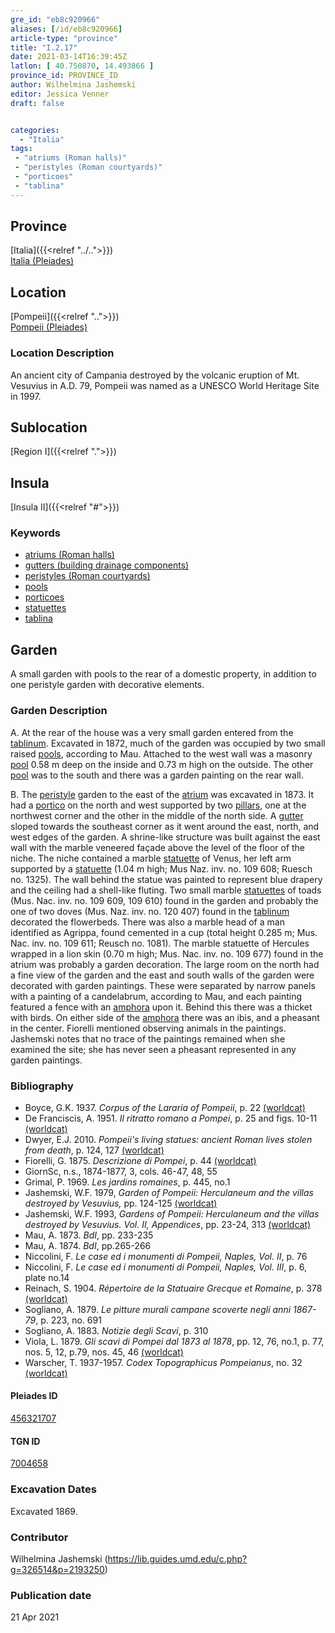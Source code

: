 ```yaml
---
gre_id: "eb8c920966"
aliases: [/id/eb8c920966]
article-type: "province"
title: "I.2.17"
date: 2021-03-14T16:39:45Z
latlon: [ 40.750870, 14.493866 ]
province_id: PROVINCE_ID
author: Wilhelmina Jashemski
editor: Jessica Venner
draft: false


categories:
  - "Italia"
tags:
 - "atriums (Roman halls)"
 - "peristyles (Roman courtyards)"
 - "porticoes"
 - "tablina"
---
```


## Province
[Italia]({{<relref "../..">}}) \
[Italia (Pleiades)](https://pleiades.stoa.org/places/1052)

## Location
[Pompeii]({{<relref "..">}}) \
[Pompeii (Pleiades)](https://pleiades.stoa.org/places/433032)


### Location Description
An ancient city of Campania destroyed by the volcanic eruption of Mt. Vesuvius in A.D. 79, Pompeii was named as a UNESCO World Heritage Site in 1997.

## Sublocation
[Region I]({{<relref ".">}})
## Insula
[Insula II]({{<relref "#">}})

### Keywords
- [atriums (Roman halls)](http://vocab.getty.edu/page/aat/300004097)
- [gutters (building drainage components)](http://vocab.getty.edu/page/aat/300052565)
- [peristyles (Roman courtyards)](http://vocab.getty.edu/page/aat/300080971)
- [pools](http://vocab.getty.edu/page/aat/300008692)
- [porticoes](http://vocab.getty.edu/page/aat/300004145)
- [statuettes](http://vocab.getty.edu/page/aat/300312262)
- [tablina](http://vocab.getty.edu/page/aat/300004180)

## Garden
A small garden with pools to the rear of a domestic property, in addition to one peristyle garden with decorative elements.

### Garden Description
A. At the rear of the house was a very small garden entered from the [tablinum](http://vocab.getty.edu/page/aat/300004180). Excavated in 1872, much of the garden was occupied by two small raised [pools](http://vocab.getty.edu/page/aat/300008692), according to Mau. Attached to the west wall was a masonry [pool](http://vocab.getty.edu/page/aat/300008692) 0.58 m deep on the inside and 0.73 m high on the outside. The other [pool](http://vocab.getty.edu/page/aat/300008692) was to the south and there was a garden painting on the rear wall.

B. The [peristyle](http://vocab.getty.edu/page/aat/300080971) garden to the east of the [atrium](http://vocab.getty.edu/page/aat/300004097) was excavated in 1873. It had a [portico](http://vocab.getty.edu/page/aat/300004145) on the north and west supported by two [pillars](http://vocab.getty.edu/page/aat/300264605), one at the northwest corner and the other in the middle of the north side. A [gutter](http://vocab.getty.edu/page/aat/300052565) sloped towards the southeast corner as it went around the east, north, and west edges of the garden. A shrine-like structure was built against the east wall with the marble veneered façade above the level of the floor of the niche. The niche contained a marble [statuette](http://vocab.getty.edu/page/aat/300312262) of Venus, her left arm supported by a [statuette](http://vocab.getty.edu/page/aat/300312262) (1.04 m high; Mus Naz. inv. no. 109 608; Ruesch no. 1325). The wall behind the statue was painted to represent blue drapery and the ceiling had a shell-like fluting. Two small marble [statuettes](http://vocab.getty.edu/page/aat/300312262) of toads (Mus. Nac. inv. no. 109 609, 109 610) found in the garden and probably the one of two doves (Mus. Naz. inv. no. 120 407) found in the [tablinum](http://vocab.getty.edu/page/aat/300004180) decorated the flowerbeds. There was also a marble head of a man identified as Agrippa, found cemented in a cup (total height 0.285 m; Mus. Nac. inv. no. 109 611; Reusch no. 1081). The marble statuette of Hercules wrapped in a lion skin (0.70 m high; Mus. Nac. inv. no. 109 677) found in the atrium was probably a garden decoration. The large room on the north had a fine view of the garden and the east and south walls of the garden were decorated with garden paintings. These were separated by narrow panels with a painting of a candelabrum, according to Mau, and each painting featured a fence with an [amphora](http://vocab.getty.edu/page/aat/300148696) upon it. Behind this there was a thicket with birds. On either side of the [amphora](http://vocab.getty.edu/page/aat/300148696) there was an ibis, and a pheasant in the center. Fiorelli mentioned observing animals in the paintings. Jashemski notes that no trace of the paintings remained when she examined the site; she has never seen a pheasant represented in any garden paintings.


### Bibliography

* Boyce, G.K. 1937. *Corpus of the Lararia of Pompeii*, p. 22 [(worldcat)](https://www.worldcat.org/title/corpus-of-the-lararia-of-pompeii/oclc/892026154&referer=brief_results)  
* De Franciscis, A. 1951. *Il ritratto romano a Pompei*, p. 25 and figs. 10-11 [(worldcat)](https://www.worldcat.org/title/ritratto-romano-a-pompei/oclc/2080923)  
* Dwyer, E.J. 2010. *Pompeii's living statues: ancient Roman lives stolen from death*, p. 124, 127   [(worldcat)](https://www.worldcat.org/title/pompeiis-living-statues-ancient-roman-lives-stolen-from-death/oclc/885382781)  
* Fiorelli, G. 1875. *Descrizione di Pompei*, p. 44 [(worldcat)](https://www.worldcat.org/title/descrizione-di-pompei/oclc/9528380)    
* GiornSc, n.s., 1874-1877, 3, cols. 46-47, 48, 55  
* Grimal, P. 1969. *Les jardins romaines*, p. 445, no.1  
* Jashemski, W.F. 1979, *Garden of Pompeii: Herculaneum and the villas destroyed by Vesuvius,* pp. 124-125 [(worldcat)](https://www.worldcat.org/title/gardens-of-pompeii-1/oclc/312003872&referer=brief_results)  
* Jashemski, W.F. 1993, *Gardens of Pompeii: Herculaneum and the villas destroyed by Vesuvius. Vol. II, Appendices*, pp. 23-24, 313 [(worldcat)](https://www.worldcat.org/title/gardens-of-pompeii-herculaneum-and-the-villas-destroyed-by-vesuvius-volume-2-appendices/oclc/222353569)  
* Mau, A. 1873. *BdI*, pp. 233-235  
* Mau, A. 1874. *BdI*, pp.265-266  
* Niccolini, F. *Le case ed i monumenti di Pompeii, Naples, Vol. II*, p. 76  
* Niccolini, F. *Le case ed i monumenti di Pompeii, Naples, Vol. III*, p. 6, plate no.14  
* Reinach, S. 1904. *Répertoire de la Statuaire Grecque et Romaine*, p. 378 [(worldcat)](https://www.worldcat.org/title/repertoire-de-la-statuaire-grecque-et-romaine-4-quatre-mille-statues-antiques/oclc/162793550&referer=brief_results)  
* Sogliano, A. 1879. *Le pitture murali campane scoverte negli anni 1867-79*, p. 223, no. 691  
* Sogliano, A. 1883. *Notizie degli Scavi*, p. 310   
* Viola, L. 1879. *Gli scavi di Pompei dal 1873 al 1878*, pp. 12, 76, no.1, p. 77, nos. 5, 12, p.79, nos. 45, 46 [(worldcat)](https://www.worldcat.org/title/scavi-di-pompei-dal-1873-al-1878/oclc/254502217&referer=brief_results)  
* Warscher, T. 1937-1957. *Codex Topographicus Pompeianus*, no. 32 [(worldcat)](https://www.worldcat.org/title/codex-topographicus-pompeianus-1937-1957-and-undated/oclc/974375313&referer=brief_results)  

<!--#### Periodo ID-->

<!-- [PERIODO_ID](https://pleiades.stoa.org/places/PLEIADES_ID) -->

#### Pleiades ID
[456321707](https://pleiades.stoa.org/places/456321707)

#### TGN ID
[7004658](http://vocab.getty.edu/page/tgn/7004658)

###  Excavation Dates
Excavated 1869.

### Contributor
Wilhelmina Jashemski (https://lib.guides.umd.edu/c.php?g=326514&p=2193250)


### Publication date

21 Apr 2021
<!-- Format: dd MONTH_NAME yyyy -->

<!-- DATE -->
